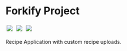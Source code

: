 # Forkify Project

<img src="https://img.shields.io/badge/JavaScript-F7DF1E?style=for-the-badge&logo=javascript&logoColor=black" style="padding: 3px"/>
<img src="https://img.shields.io/badge/HTML-239120?style=for-the-badge&logo=html5&logoColor=white" style="padding: 3px"/>
<img src="https://img.shields.io/badge/CSS3-1572B6?style=for-the-badge&logo=css3&logoColor=white" style="padding: 3px"/>

Recipe Application with custom recipe uploads.
